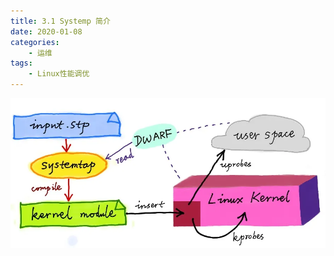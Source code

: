 ```yaml
---
title: 3.1 Systemp 简介
date: 2020-01-08
categories:
    - 运维
tags:
    - Linux性能调优
---
```



<!-- more -->

![systemtap-works](/images/linux_pf/how-systemtap-works.webp)